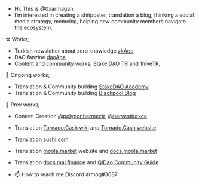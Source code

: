 - Hi, This is @0xarmagan
- I’m interested in creating a shitposter, translation a blog, thinking a social media strategy, memeing, helping new community members navigate the ecosystem. 

⚒  Works;
- Turkish newsletter about zero knowledge [zkApe](https://zkape.substack.com/)
- DAO fanzine [daoApe](https://mirror.xyz/0x4529921387f7b686fc9b0b80754d2b2983496eD2)
- Content and community works; [Stake DAO TR](https://twitter.com/StakeDAOHQ_TR) and [1hiveTR](https://twitter.com/1hiveTR),

🔨  Ongoing works; 
- Translation & Community building [StakeDAO Academy](https://academy.stakedao.org/tag/tr/)
- Translation & Community building [Blackpool Blog](https://blog.blackpool.finance/tag/turkce/)
 
🔧 Prev works;
- Content Creation [@polygonhermeztr](https://twitter.com/polygonhermeztr), [@harvestturkce](https://twitter.com/HarvestTurkce)
- Translation [Tornado.Cash wiki](https://docs.tornado.cash/v/tu/) and [Tornado.Cash website](https://tornadocash.eth.link/)
- Translation [sushi.com](https://app.sushi.com/tr/swap)
- Translation [moola.market](https://moola.market/) website and [docs.moola.market](https://docs.moola.market/v/turkish)
- Translation [docs.mai.finance](https://docs.mai.finance) and [QiDao Community Guide](https://qidao-qimps.gitbook.io/mai-finance-tutorials/v/turkish/)

- 📫 How to reach me Discord armog#3687

<!---
0xarmagan/0xarmagan is a ✨ special ✨ repository because its `README.md` (this file) appears on your GitHub profile.
You can click the Preview link to take a look at your changes.
--->
